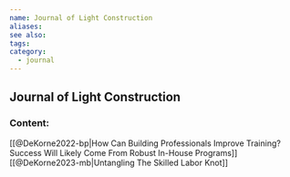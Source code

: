 ```yaml
---
name: Journal of Light Construction
aliases:
see also:
tags:
category:
  - journal
---
```


## Journal of Light Construction

### Content:
[[@DeKorne2022-bp|How Can Building Professionals Improve Training? Success Will Likely Come From Robust In-House Programs]]
[[@DeKorne2023-mb|Untangling The Skilled Labor Knot]]